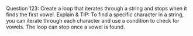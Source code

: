 Question 123: Create a loop that iterates through a string and stops when it finds the first vowel. 
Explain & TIP: To find a specific character in a string, you can iterate through each character and use a condition to check for vowels. The loop can stop once a vowel is found.
